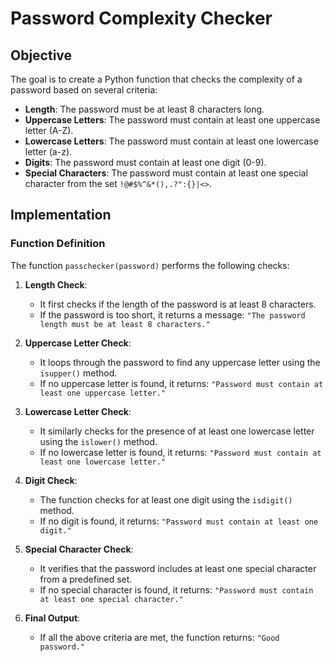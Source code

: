 # Password Complexity Checker

## Objective

The goal is to create a Python function that checks the complexity of a password based on several criteria:
- **Length**: The password must be at least 8 characters long.
- **Uppercase Letters**: The password must contain at least one uppercase letter (A-Z).
- **Lowercase Letters**: The password must contain at least one lowercase letter (a-z).
- **Digits**: The password must contain at least one digit (0-9).
- **Special Characters**: The password must contain at least one special character from the set `!@#$%^&*(),.?":{}|<>`.

## Implementation

### Function Definition

The function `passchecker(password)` performs the following checks:

1. **Length Check**:
   - It first checks if the length of the password is at least 8 characters.
   - If the password is too short, it returns a message: `"The password length must be at least 8 characters."`

2. **Uppercase Letter Check**:
   - It loops through the password to find any uppercase letter using the `isupper()` method.
   - If no uppercase letter is found, it returns: `"Password must contain at least one uppercase letter."`

3. **Lowercase Letter Check**:
   - It similarly checks for the presence of at least one lowercase letter using the `islower()` method.
   - If no lowercase letter is found, it returns: `"Password must contain at least one lowercase letter."`

4. **Digit Check**:
   - The function checks for at least one digit using the `isdigit()` method.
   - If no digit is found, it returns: `"Password must contain at least one digit."`

5. **Special Character Check**:
   - It verifies that the password includes at least one special character from a predefined set.
   - If no special character is found, it returns: `"Password must contain at least one special character."`

6. **Final Output**:
   - If all the above criteria are met, the function returns: `"Good password."`
